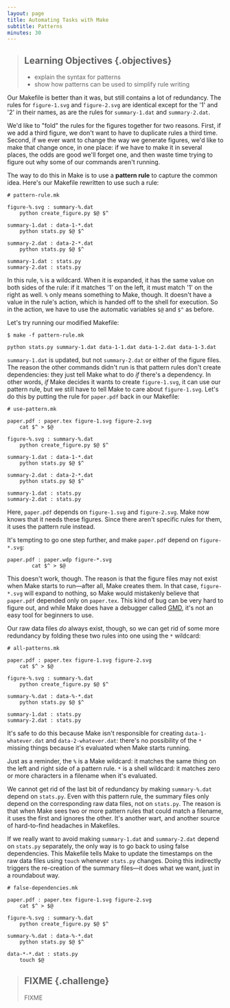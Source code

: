 ```yaml
---
layout: page
title: Automating Tasks with Make
subtitle: Patterns
minutes: 30
---
```

> ## Learning Objectives {.objectives}
>
> * explain the syntax for patterns
> * show how patterns can be used to simplify rule writing

Our Makefile is better than it was, but still contains a lot of redundancy.
The rules for `figure-1.svg` and `figure-2.svg` are identical
except for the '1' and '2' in their names,
as are the rules for `summary-1.dat` and `summary-2.dat`.

We'd like to "fold" the rules for the figures together for two reasons.
First, if we add a third figure, we don't want to have to duplicate rules a third time.
Second, if we ever want to change the way we generate figures, we'd like to make that change once, in one place:
if we have to make it in several places, the odds are good we'll forget one,
and then waste time trying to figure out why some of our commands aren't running.

The way to do this in Make is to use a **pattern rule** to capture the common idea.
Here's our Makefile rewritten to use such a rule:

~~~ {.make}
# pattern-rule.mk

figure-%.svg : summary-%.dat
    python create_figure.py $@ $^

summary-1.dat : data-1-*.dat
    python stats.py $@ $^

summary-2.dat : data-2-*.dat
    python stats.py $@ $^

summary-1.dat : stats.py
summary-2.dat : stats.py
~~~

In this rule, `%` is a wildcard.
When it is expanded, it has the same value on both sides of the rule:
if it matches '1' on the left, it must match '1' on the right as well.
`%` only means something to Make, though.
It doesn't have a value in the rule's action, which is handed off to the shell for execution.
So in the action, we have to use the automatic variables `$@` and `$^` as before.

Let's try running our modified Makefile:

~~~ {.input}
$ make -f pattern-rule.mk
~~~
~~~ {.output}
python stats.py summary-1.dat data-1-1.dat data-1-2.dat data-1-3.dat
~~~

`summary-1.dat` is updated, but not `summary-2.dat` or either of the figure files.
The reason the other commands didn't run is that pattern rules don't create dependencies:
they just tell Make what to do *if* there's a dependency.
In other words, *if* Make decides it wants to create `figure-1.svg`, it can use our pattern rule,
but we still have to tell Make to care about `figure-1.svg`.
Let's do this by putting the rule for `paper.pdf` back in our Makefile:

~~~ {.make}
# use-pattern.mk

paper.pdf : paper.tex figure-1.svg figure-2.svg
    cat $^ > $@

figure-%.svg : summary-%.dat
    python create_figure.py $@ $^

summary-1.dat : data-1-*.dat
    python stats.py $@ $^

summary-2.dat : data-2-*.dat
    python stats.py $@ $^

summary-1.dat : stats.py
summary-2.dat : stats.py
~~~

Here, `paper.pdf` depends on `figure-1.svg` and `figure-2.svg`.
Make now knows that it needs these figures.
Since there aren't specific rules for them, it uses the pattern rule instead.

It's tempting to go one step further, and make `paper.pdf` depend on `figure-*.svg`:

~~~ {.make}
paper.pdf : paper.wdp figure-*.svg
        cat $^ > $@
~~~

This doesn't work, though.
The reason is that the figure files may not exist when Make starts to run&mdash;after all, Make creates them.
In that case, `figure-*.svg` will expand to nothing,
so Make would mistakenly believe that `paper.pdf` depended only on `paper.tex`.
This kind of bug can be very hard to figure out,
and while Make does have a debugger called [GMD](http://gmd.sourceforge.net/),
it's not an easy tool for beginners to use.

Our raw data files *do* always exist,
though,
so we can get rid of some more redundancy by folding these two rules into one
using the `*` wildcard:

~~~ {.make}
# all-patterns.mk

paper.pdf : paper.tex figure-1.svg figure-2.svg
    cat $^ > $@

figure-%.svg : summary-%.dat
    python create_figure.py $@ $^

summary-%.dat : data-%-*.dat
    python stats.py $@ $^

summary-1.dat : stats.py
summary-2.dat : stats.py
~~~

It's safe to do this because Make isn't responsible
for creating `data-1-whatever.dat` and `data-2-whatever.dat`:
there's no possibility of the `*` missing things
because it's evaluated when Make starts running.

Just as a reminder, the `%` is a Make wildcard:
it matches the same thing on the left and right side of a pattern rule.
`*` is a shell wildcard:
it matches zero or more characters in a filename when it's evaluated.

We cannot get rid of the last bit of redundancy by making `summary-%.dat` depend on `stats.py`.
Even with this pattern rule, the summary files only depend on the corresponding raw data files, not on `stats.py`.
The reason is that when Make sees two or more pattern rules that could match a filename,
it uses the first and ignores the other.
It's another wart, and another source of hard-to-find headaches in Makefiles.

If we really want to avoid making `summary-1.dat` and `summary-2.dat` depend on `stats.py` separately,
the only way is to go back to using false dependencies.
This Makefile tells Make to update the timestamps on the raw data files using `touch` whenever `stats.py` changes.
Doing this indirectly triggers the re-creation of the summary files&mdash;it does what we want, just in a roundabout way.

~~~ {.make}
# false-dependencies.mk

paper.pdf : paper.tex figure-1.svg figure-2.svg
    cat $^ > $@

figure-%.svg : summary-%.dat
    python create_figure.py $@ $^

summary-%.dat : data-%-*.dat
    python stats.py $@ $^

data-*-*.dat : stats.py
    touch $@
~~~

> ## FIXME {.challenge}
>
> FIXME
